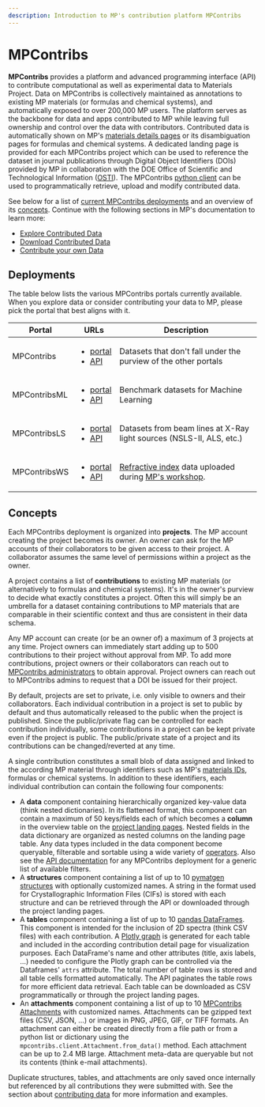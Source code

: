 ```yaml
---
description: Introduction to MP's contribution platform MPContribs
---
```


# MPContribs

**MPContribs** provides a platform and advanced programming interface (API) to contribute computational as well as experimental data to Materials Project. Data on MPContribs is collectively maintained as annotations to existing MP materials (or formulas and chemical systems), and automatically exposed to over 200,000 MP users. The platform serves as the backbone for data and apps contributed to MP while leaving full ownership and control over the data with contributors. Contributed data is automatically shown on MP's [materials details pages](https://materialsproject.org/materials/mp-22987/#contributed\_data) or its disambiguation pages for formulas and chemical systems. A dedicated landing page is provided for each MPContribs project which can be used to reference the dataset in journal publications through Digital Object Identifiers (DOIs) provided by MP in collaboration with the DOE Office of Scientific and Technological Information ([OSTI](https://www.osti.gov/)). The MPContribs [python client](https://pypi.org/project/mpcontribs-client/) can be used to programmatically retrieve, upload and modify contributed data.

See below for a list of [current MPContribs deployments](mpcontribs.md#deployments) and an overview of its [concepts](mpcontribs.md#undefined). Continue with the following sections in MP's documentation to learn more:&#x20;

* [Explore Contributed Data](apps/explore-contributed-data.md)
* [Download Contributed Data](downloading-data/query-and-download-contributed-data.md)
* [Contribute your own Data](uploading-data/what-is-mpcontribs.md)

## Deployments

The table below lists the various MPContribs portals currently available. When you explore data or consider contributing your data to MP, please pick the portal that best aligns with it.

| Portal       | URLs                                                                                                                                                               | Description                                                                                                                                                       |
| ------------ | ------------------------------------------------------------------------------------------------------------------------------------------------------------------ | ----------------------------------------------------------------------------------------------------------------------------------------------------------------- |
| MPContribs   | <ul><li><a href="https://contribs.materialsproject.org">portal</a></li><li><a href="https://contribs-api.materialsproject.org">API</a></li></ul>                   | Datasets that don't fall under the purview of the other portals                                                                                                   |
| MPContribsML | <ul><li><a href="https://ml.materialsproject.org">portal</a></li><li><a href="https://ml-api.materialsproject.org">API</a></li></ul>                               | Benchmark datasets for Machine Learning                                                                                                                           |
| MPContribsLS | <ul><li><a href="https://lightsources.materialsproject.org">portal</a></li><li><a href="https://lightsources-api.materialsproject.org">API</a></li></ul>           | Datasets from beam lines at X-Ray light sources (NSLS-II, ALS, etc.)                                                                                              |
| MPContribsWS | <ul><li><a href="https://workshop-contribs.materialsproject.org">portal</a></li><li><a href="https://workshop-contribs-api.materialsproject.org">API</a></li></ul> | [Refractive index](https://refractiveindex.info/) data uploaded during [MP's workshop](https://workshop.materialsproject.org/lessons/07\_mpcontribs/contribute/). |

## Concepts

Each MPContribs deployment is organized into **projects**. The MP account creating the project becomes its owner. An owner can ask for the MP accounts of their collaborators to be given access to their project. A collaborator assumes the same level of permissions within a project as the owner.

A project contains a list of **contributions** to existing MP materials (or alternatively to formulas and chemical systems). It's in the owner's purview to decide what exactly constitutes a project. Often this will simply be an umbrella for a dataset containing contributions to MP materials that are comparable in their scientific context and thus are consistent in their data schema.

Any MP account can create (or be an owner of) a maximum of 3 projects at any time. Project owners can immediately start adding up to 500 contributions to their project without approval from MP. To add more contributions, project owners or their collaborators can reach out to [MPContribs administrators](mailto:contribs@materialsproject.org) to obtain approval. Project owners can reach out to MPContribs admins to request that a DOI be issued for their project.

By default, projects are set to private, i.e. only visible to owners and their collaborators. Each individual contribution in a project is set to public by default and thus automatically released to the public when the project is published. Since the public/private flag can be controlled for each contribution individually, some contributions in a project can be kept private even if the project is public. The public/private state of a project and its contributions can be changed/reverted at any time.

A single contribution constitutes a small blob of data assigned and linked to the according MP material through identifiers such as MP's [materials IDs](frequently-asked-questions.md#what-is-a-task\_id-and-what-is-a-material\_id-and-how-do-they-differ), formulas or chemical systems. In addition to these identifiers, each individual contribution can contain the following four components:

* A **data** component containing hierarchically organized key-value data (think nested dictionaries). In its flattened format, this component can contain a maximum of 50 keys/fields each of which becomes a **column** in the overview table on the [project landing pages](apps/explore-contributed-data.md). Nested fields in the data dictionary are organized as nested columns on the landing page table. Any data types included in the data component become queryable, filterable and sortable using a wide variety of [operators](downloading-data/query-and-download-contributed-data.md#programmatically). Also see the [API documentation](mpcontribs.md#deployments) for any MPContribs deployment for a generic list of available filters.&#x20;
* A **structures** component containing a list of up to 10 [pymatgen structures](https://pymatgen.org/pymatgen.core.structure.html#pymatgen.core.structure.Structure) with optionally customized names. A string in the format used for Crystallographic Information Files (CIFs) is stored with each structure and can be retrieved through the API or downloaded through the project landing pages.
* A **tables** component containing a list of up to 10 [pandas DataFrames](https://pandas.pydata.org/docs/reference/api/pandas.DataFrame.html). This component is intended for the inclusion of 2D spectra (think CSV files) with each contribution. A [Plotly graph](https://plotly.com/python/) is generated for each table and included in the according contribution detail page for visualization purposes. Each DataFrame's name and other attributes (title, axis labels, ...) needed to configure the Plotly graph can be controlled via the Dataframes' `attrs` attribute. The total number of table rows is stored and all table cells formatted automatically. The API paginates the table rows for more efficient data retrieval. Each table can be downloaded as CSV programmatically or through the project landing pages.
* An **attachments** component containing a list of up to 10 [MPContribs Attachments](https://github.com/materialsproject/MPContribs/blob/4d5fe7b02ef2e65c02229bb4b74f2a1c8ce77307/mpcontribs-client/mpcontribs/client/\_\_init\_\_.py#L319-L393) with customized names. Attachments can be gzipped text files (CSV, JSON, ...) or images in PNG, JPEG, GIF, or TIFF formats. An attachment can either be created directly from a file path or from a python list or dictionary using the `mpcontribs.client.Attachment.from_data()` method. Each attachment can be up to 2.4 MB large. Attachment meta-data are queryable but not its contents (think e-mail attachments).

Duplicate structures, tables, and attachments are only saved once internally but referenced by all contributions they were submitted with. See the section about [contributing data](uploading-data/what-is-mpcontribs.md) for more information and examples.
